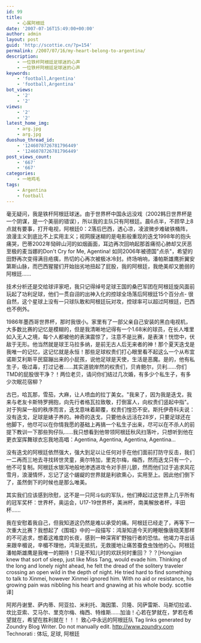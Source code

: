 ```yaml
---
id: 99
title:
    - 心属阿根廷
date: '2007-07-16T15:49:00+00:00'
author: admin
layout: post
guid: 'http://scottie.cn/?p=154'
permalink: /2007/07/16/my-heart-belong-to-argentina/
description:
    - 一位铁杆阿根廷足球迷的心声
    - 一位铁杆阿根廷足球迷的心声
keywords:
    - 'football,Argentina'
    - 'football,Argentina'
bot_views:
    - '2'
    - '2'
views:
    - '2'
    - '2'
latest_home_img:
    - arg.jpg
    - arg.jpg
duoshuo_thread_id:
    - '1246078726781796449'
    - '1246078726781796449'
post_views_count:
    - '667'
    - '667'
categories:
    - 一地鸡毛
tags:
    - Argentina
    - football
---
```

毫无疑问，我是铁杆阿根廷球迷。由于世界杯中国永远没戏（2002韩日世界杯是一个阴谋，是一个美丽的错误），所以我的主队只有阿根廷。晨6点半，不顾早上8点就有要事，打开电视，阿根廷0：2落后巴西，透心凉，凌波微步难破铁桶阵，浪漫主义到底比不上实用主义；视网膜迷糊的是电影般重现的迭戈1998年的抱头痛哭，巴蒂2002年恸碎山河的如烟画面，耳边再次回响起那首痛彻心肺却又厌恶至极的麦当娜的Don't Cry for Me, Agentina! 如同2006年被德国"点杀"，希望的田野再次变得满目疮痍，热切的心再次被极冰冷封。终场哨响，潘帕斯雄鹰折翼安第斯山脉，而巴西猩猩们开始拙劣地扭起了屁股，我的阿根廷，我绝美却又脆弱的阿根廷......

技术分析还是交给球评家吧，我只记得绰号足球王国的桑巴军团在阿根廷旋风面前玩起了功利足球，他们一贯自诩的出神入化的控球全场落后阿根廷15个百分点- 很自然，这个星球上没有一只球队敢和阿根廷玩对攻，控球率可以超过阿根廷，巴西也不例外。

 1986年墨西哥世界杯，那时我很小。家里有了一部父亲自己安装的黑白电视机，大多数比赛的记忆是模糊的，但是我清晰地记得有一个1.68米的球员，在长人堆里如入无人之境，每个人都被他的表演震惊了，注意不是比赛，是表演！恍惚中，伏敌于无形。他当然就是球王马拉多纳，是前无古人后无来者的神！那个夏天迭戈是我唯一的记忆，这记忆就是永恒！那些足球权贵们打心眼里看不起这么一个从布宜诺斯艾利斯平民窟蹦出来的小屁孩，说他足球是天使，生活是恶魔。是的，他有私生子，吸过毒，打过记者......其实道貌岸然的权贵们，贝肯鲍尔，贝利......你们TMD的屁股很干净？！两位老贝，请问你们结过几次婚，有多少个私生子，有多少次眠花宿柳？

古巴，哈瓦那，雪茄，大麻，让人喷血的拉丁美女。"我来了，因为我是迭戈，我来与老友卡斯特罗拥抱，向先行者格瓦拉致敬，打倒富人，向权贵们竖起中指"。对于狗屎一般的秩序而言，迭戈意味着颠覆，权贵们惶恐不安。斯托伊奇科夫说：没有迭戈，足球是婊子养的。神奇的迭戈，只要他永远活在28岁，只要足球还在他脚下，他尽可以在你情我愿的基础上再搞一个私生子出来，尽可以在不杀人的前提下教训一下那些狗仔队......我只想看到他带领阿根廷秋风扫落叶，只想听到他在更衣室挥舞球衣忘我地高唱：Agentina, Agentina, Agentina, Agentina...

没有迭戈的阿根廷依然强大，强大到足以让任何对手在他们面前打防守反击，我们一二再而三地去寻找转世灵童，奥尔特加，里克尔梅，梅西，然而迭戈只有一个，他不可复制。阿根廷水银泻地般地渗透进攻令对手肝儿颤，然而他们过于追求风花雪月，浪漫情怀，忘记了这个龌龊的世界就是利欲熏心，实用至上。因此他们倒下了，虽然倒下的时候也是那么唯美。

其实我们应该感到欣慰，这不是一只阿斗似的军队，他们捧起过这世界上几乎所有的冠军奖杯：世界杯，奥运会，U17-19世界杯，美洲杯，南美解放者杯，丰田杯......

我在安慰着我自己，但我知道这仍然是难以承受的痛。阿根廷已经走了，再等下一次重大比赛？我想起了《围城》中的一段描写：鸿渐知道今天的睡眠像唐晓芙那样的不可追求，想着这难度的长夜，感到一种深宵旷野独行者的恐怯。他竭力寻出话来跟辛楣说，辛楣不理他，鸿渐无抵抗，无救援地让痛苦蚕食虫蚀他的心。阿根廷潘帕斯雄鹰是我唯一的期待！只是不知儿时的欢跃何时重回？？？[Hongjian knew that sort of sleep, just like Miss Tang, would evade him. Thinking of the long and lonely night ahead, he felt the dread of the solitery traveler crossing an open wild in the depth of night. He tried hard to find something to talk to Xinmei, however Xinmei ignored him. With no aid or resistance, his growing pain was nibbling his heart and gnawing at his whole body. scottie 译]

阿邦丹谢里、萨内蒂、阿亚拉、米利托、海因策、贝隆、冈萨雷斯、马斯切拉诺、坎比亚索、艾马尔、里克尔梅、梅西、特维斯......加油！心若在梦就在，梦若在希望就在，希望在胜利就在！！！
致心中永远的阿根廷队
 Tag links generated by Zoundry Blog Writer. Do not manually edit. http://www.zoundry.com 
Technorati : 体坛, 足球, 阿根廷